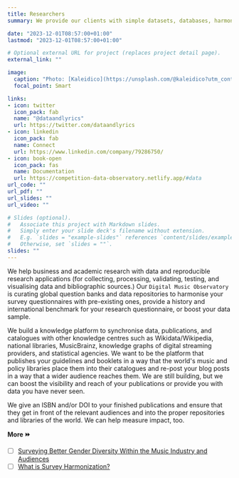 ```yaml
---
title: Researchers
summary: We provide our clients with simple datasets, databases, harmonized survey data, and various other rich data applications; we provide them with continuous access to high-quality, re-processed, re-usable public sector and scientific data.

date: "2023-12-01T08:57:00+01:00"
lastmod: "2023-12-01T08:57:00+01:00"

# Optional external URL for project (replaces project detail page).
external_link: ""

image:
  caption: "Photo: [Kaleidico](https://unsplash.com/@kaleidico?utm_content=creditCopyText&utm_medium=referral&utm_source=unsplash)"
  focal_point: Smart

links:
- icon: twitter
  icon_pack: fab
  name: "@dataandlyrics"
  url: https://twitter.com/dataandlyrics
- icon: linkedin
  icon_pack: fab
  name: Connect
  url: https://www.linkedin.com/company/79286750/
- icon: book-open
  icon_pack: fas
  name: Documentation
  url: https://competition-data-observatory.netlify.app/#data
url_code: ""
url_pdf: ""
url_slides: ""
url_video: ""

# Slides (optional).
#   Associate this project with Markdown slides.
#   Simply enter your slide deck's filename without extension.
#   E.g. `slides = "example-slides"` references `content/slides/example-slides.md`.
#   Otherwise, set `slides = ""`.
slides: ""
---
```


We help business and academic research with data  and reproducible research applications (for collecting, processing, validating, testing, and visualising data and bibliographic sources.)  Our `Digital Music Observatory` is curating global question banks and data repositories to harmonise your survey questionnaires with pre-existing ones, provide a history and international benchmark for your research questionnaire, or boost your data sample. 

We build a knowledge platform to synchronise data, publications, and catalogues with other knowledge centres such as Wikidata/Wikipedia, national libraries, MusicBrainz,  knowledge graphs of digital streaming providers, and statistical agencies. We want to be the platform that publishes your guidelines and booklets in a way that the world's music and policy libraries place them into their catalogues and re-post your blog posts in a way that a wider audience reaches them. We are still building, but we can boost the visibility and reach of your publications or provide you with data you have never seen. 

We give an ISBN and/or DOI to your finished publications and ensure that they get in front of the relevant audiences and into the proper repositories and libraries of the world. We can help measure impact, too.

**More ⏩**

- [ ] [Surveying Better Gender Diversity Within the Music Industry and Audiences](post/2022-11-22-surveyharmonies/)
- [ ] [What is Survey Harmonization?](/post/2022-02-16-survey-harmonization/)